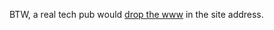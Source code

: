 BTW, a real tech pub would <a href="https://dropwww.com/why">drop the www</a> in the site address.  
